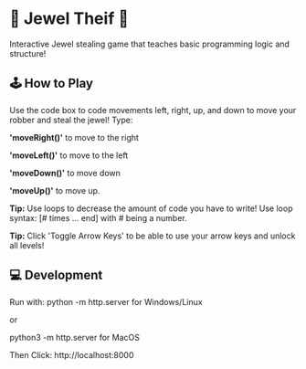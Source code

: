 # 💎 Jewel Theif 💎
Interactive Jewel stealing game that teaches basic programming logic and structure!

## 🕹️ How to Play
Use the code box to code movements left, right, up, and down to move your robber and steal the jewel!
Type:

<b>'moveRight()'</b> to move to the right

<b>'moveLeft()'</b> to move to the left

<b>'moveDown()'</b> to move down

<b>'moveUp()'</b> to move up.


<b>Tip:</b> Use loops to decrease the amount of code you have to write!
Use loop syntax: [# times ... end] with # being a number.


<b>Tip:</b> Click 'Toggle Arrow Keys' to be able to use your arrow keys and unlock all levels!
                    

## 💻 Development

Run with: 
python -m http.server for Windows/Linux

or 

python3 -m http.server for MacOS


Then Click: 
http://localhost:8000
